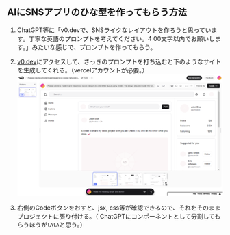 ## AIにSNSアプリのひな型を作ってもらう方法

1. ChatGPT等に「v0.devで、SNSライクなレイアウトを作ろうと思っています。丁寧な英語のプロンプトを考えてください。4 00文字以内でお願いします。」みたいな感じで、プロンプトを作ってもらう。  

2. [v0.dev](https://v0.dev/)にアクセスして、さっきのプロンプトを打ち込むと下のようなサイトを生成してくれる。（vercelアカウントが必要。）  
   ![v0.dev](../images/nextjs/image.png)

3.  右側のCodeボタンをおすと、jsx, css等が確認できるので、それをそのままプロジェクトに張り付ける。（ ChatGPTにコンポーネントとして分割してもらうほうがいいと思う。）  